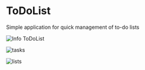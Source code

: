 ToDoList
========

Simple application for quick management of to-do lists

![Info ToDoList](https://github.com/Webierta/ToDoList/blob/master/screenshots/Screenshot_1570974024.png)

![tasks](https://github.com/Webierta/ToDoList/blob/master/screenshots/Screenshot_1570974301.png)

![lists](https://github.com/Webierta/ToDoList/blob/master/screenshots/Screenshot_1570974333.png)

